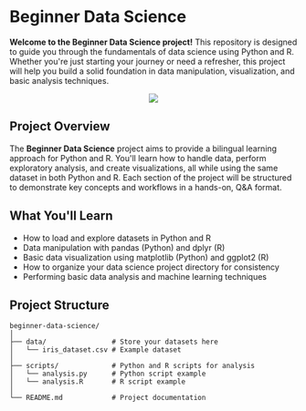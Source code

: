 # Beginner Data Science

**Welcome to the Beginner Data Science project!** This repository is designed to guide you through the fundamentals of data science using Python and R. Whether you're just starting your journey or need a refresher, this project will help you build a solid foundation in data manipulation, visualization, and basic analysis techniques.

<center>
  
  ![](images/cover.png)
  
</center>

## Project Overview

The **Beginner Data Science** project aims to provide a bilingual learning approach for Python and R. You'll learn how to handle data, perform exploratory analysis, and create visualizations, all while using the same dataset in both Python and R. Each section of the project will be structured to demonstrate key concepts and workflows in a hands-on, Q&A format.

## What You'll Learn

- How to load and explore datasets in Python and R
- Data manipulation with pandas (Python) and dplyr (R)
- Basic data visualization using matplotlib (Python) and ggplot2 (R)
- How to organize your data science project directory for consistency
- Performing basic data analysis and machine learning techniques

## Project Structure

```plaintext
beginner-data-science/
│
├── data/                # Store your datasets here
│   └── iris_dataset.csv # Example dataset
│
├── scripts/             # Python and R scripts for analysis
│   └── analysis.py      # Python script example
│   └── analysis.R       # R script example
│
└── README.md            # Project documentation
```
